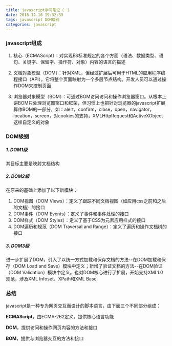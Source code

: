 ```yaml
---
title: javascript学习笔记（一）
date: 2018-12-16 19:32:39
tags: javascript DOM级别
categories: javascript 
---
```


### javascript组成
1. 核心（ECMAScript）：对实现ES标准规定的各个方面（语法、数据类型、语句、关键字、保留字、操作符、对象）内容的语言的描述

2. 文档对象模型（DOM）：针对XML，但经过扩展后可用于HTML的应用程序编程接口（API）。它将整个页面映射为一个多层节点结构。开发人员可以通过操作DOM来控制页面

3. 浏览器对象模型（BOM）：可通过BOM访问访问和操作浏览器窗口。从根本上讲BOM只处理浏览器窗口和框架，但习惯上也把针对浏览器的javascript扩展算作BOM的一部分，如：alert，confirm，close，open，navigator，location，screen，对cookies的支持，XMLHttpRequest和ActiveXObject这样自定义的对象

### DOM级别
##### 1. DOM1级
其目标主要是映射文档结构

##### 2. DOM2级
在原来的基础上添加了以下新模块：
1. DOM视图（DOM Views）：定义了跟踪不同文档视图（如应用css之前和之后的文档）的接口
2. DOM事件（DOM Events）：定义了事件和事件处理的接口
3. DOM样式（DOM Styles）：定义了基于CSS为元素应用样式的接口
4. DOM遍历和规范（DOM Traversal and Range）：定义了遍历和操作文档树的接口

##### 3. DOM3级
进一步扩展了DOM，引入了以统一方式加载和保存文档的方法--在DOM加载和保存（DOM Load and Save）模块中定义；新增了验证文档的方法--在DOM验证（DOM Validation）模块中定义。也对DOM核心进行了扩展，开始支持XML1.0规范，涉及XML Infoset、XPath和XML Base


### 总结
javascript是一种专为网页交互而设计的脚本语言，由下面三个不同部分组成：

**ECMAScript**，由ECMA-262定义，提供核心语言功能

**DOM**，提供访问和操作网页内容的方法和接口

**BOM**，提供与浏览器交互的方法和接口
